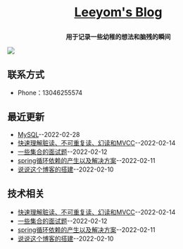 **<p align="center">[Leeyom's Blog](https://blog.leeyom.top)</p>**
====

**<p align="center">用于记录一些幼稚的想法和脑残的瞬间</p>**
[![](https://user-images.githubusercontent.com/22115219/149507985-22e22223-4644-47bf-abf9-c388c287cc38.JPEG)](https://blog.leeyom.top)

## 联系方式
- Phone：13046255574
## 最近更新
- [MySQL](https://github.com/liu-cj25/blog/issues/12)--2022-02-28
- [快速理解脏读、不可重复读、幻读和MVCC](https://github.com/liu-cj25/blog/issues/11)--2022-02-14
- [一些集合的面试题](https://github.com/liu-cj25/blog/issues/10)--2022-02-12
- [spring循环依赖的产生以及解决方案](https://github.com/liu-cj25/blog/issues/9)--2022-02-11
- [说说这个博客的搭建](https://github.com/liu-cj25/blog/issues/2)--2022-02-10
## 技术相关
- [快速理解脏读、不可重复读、幻读和MVCC](https://github.com/liu-cj25/blog/issues/11)--2022-02-14
- [一些集合的面试题](https://github.com/liu-cj25/blog/issues/10)--2022-02-12
- [spring循环依赖的产生以及解决方案](https://github.com/liu-cj25/blog/issues/9)--2022-02-11
- [说说这个博客的搭建](https://github.com/liu-cj25/blog/issues/2)--2022-02-10
